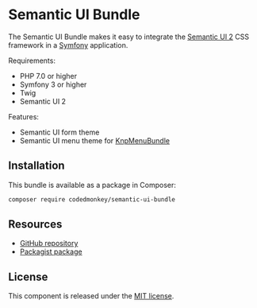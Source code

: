 # Semantic UI Bundle
The Semantic UI Bundle makes it easy to integrate the [Semantic UI 2][semantic-ui] CSS framework in a [Symfony][symfony] application.

Requirements:
- PHP 7.0 or higher
- Symfony 3 or higher
- Twig
- Semantic UI 2

Features:
- Semantic UI form theme
- Semantic UI menu theme for [KnpMenuBundle][knp-menu-bundle]

## Installation
This bundle is available as a package in Composer:

```bash
composer require codedmonkey/semantic-ui-bundle
```

## Resources
* [GitHub repository](https://github.com/codedmonkey/semantic-ui-bundle)
* [Packagist package](https://packagist.org/packages/codedmonkey/semantic-ui-bundle)

## License
This component is released under the [MIT license](license.markdown).

[symfony]: https://symfony.com
[semantic-ui]: https://semantic-ui.com
[knp-menu-bundle]: https://github.com/KnpLabs/KnpMenuBundle

